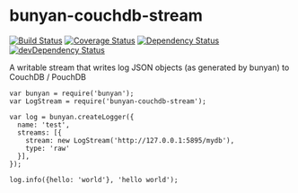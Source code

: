 # bunyan-couchdb-stream

[![Build Status](https://travis-ci.org/standard-analytics/bunyan-couchdb-stream.svg)](https://travis-ci.org/standard-analytics/bunyan-couchdb-stream)
[![Coverage Status](https://coveralls.io/repos/standard-analytics/bunyan-couchdb-stream/badge.svg?branch=master)](https://coveralls.io/r/standard-analytics/bunyan-couchdb-stream?branch=master)
[![Dependency Status](https://david-dm.org/standard-analytics/bunyan-couchdb-stream.svg)](https://david-dm.org/standard-analytics/bunyan-couchdb-stream)
[![devDependency Status](https://david-dm.org/standard-analytics/bunyan-couchdb-stream/dev-status.svg)](https://david-dm.org/standard-analytics/bunyan-couchdb-stream#info=devDependencies)

A writable stream that writes log JSON objects (as generated by bunyan) to CouchDB / PouchDB


    var bunyan = require('bunyan');
    var LogStream = require('bunyan-couchdb-stream');

    var log = bunyan.createLogger({
      name: 'test',
      streams: [{
        stream: new LogStream('http://127.0.0.1:5895/mydb'),
        type: 'raw'
      }],
    });

    log.info({hello: 'world'}, 'hello world');
